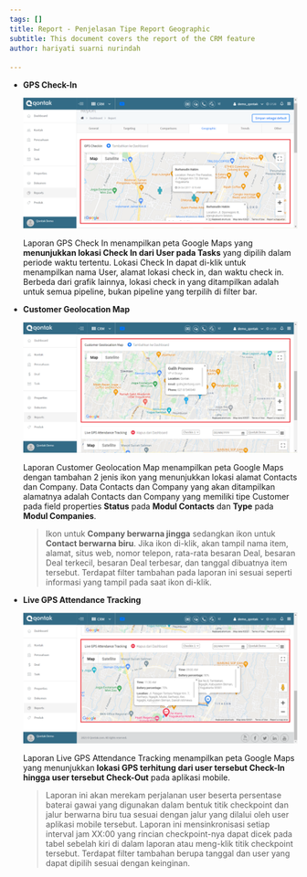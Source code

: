 ```yaml
---
tags: []
title: Report - Penjelasan Tipe Report Geographic
subtitle: This document covers the report of the CRM feature
author: hariyati suarni nurindah

---
```

* **GPS Check-In**

  ![](/uploads/report-gps.PNG)

  Laporan GPS Check In menampilkan peta Google Maps yang **menunjukkan lokasi Check In dari User pada Tasks** yang dipilih dalam periode waktu tertentu. Lokasi Check In dapat di-klik untuk menampilkan nama User, alamat lokasi check in, dan waktu check in. Berbeda dari grafik lainnya, lokasi check in yang ditampilkan adalah untuk semua pipeline, bukan pipeline yang terpilih di filter bar.
* **Customer Geolocation Map**

  ![](/uploads/report-gps1.PNG)

  Laporan Customer Geolocation Map menampilkan peta Google Maps dengan tambahan 2 jenis ikon yang menunjukkan lokasi alamat Contacts dan Company. Data Contacts dan Company yang akan ditampilkan alamatnya adalah Contacts dan Company yang memiliki tipe Customer pada field properties **Status** pada **Modul Contacts** dan **Type** pada **Modul Companies**.

  > Ikon untuk **Company berwarna jingga** sedangkan ikon untuk **Contact berwarna biru**. Jika ikon di-klik, akan tampil nama item, alamat, situs web, nomor telepon, rata-rata besaran Deal, besaran Deal terkecil, besaran Deal terbesar, dan tanggal dibuatnya item tersebut. Terdapat filter tambahan pada laporan ini sesuai seperti informasi yang tampil pada saat ikon di-klik.
* **Live GPS Attendance Tracking**

  ![](/uploads/report-gps2.PNG)

  Laporan Live GPS Attendance Tracking menampilkan peta Google Maps yang menunjukkan **lokasi GPS terhitung dari user tersebut Check-In hingga user tersebut Check-Out** pada aplikasi mobile. 

  > Laporan ini akan merekam perjalanan user beserta persentase baterai gawai yang digunakan dalam bentuk titik checkpoint dan jalur berwarna biru tua sesuai dengan jalur yang dilalui oleh user aplikasi mobile tersebut. Laporan ini mensinkronisasi setiap interval jam XX:00 yang rincian checkpoint-nya dapat dicek pada tabel sebelah kiri di dalam laporan atau meng-klik titik checkpoint tersebut. Terdapat filter tambahan berupa tanggal dan user yang dapat dipilih sesuai dengan keinginan.